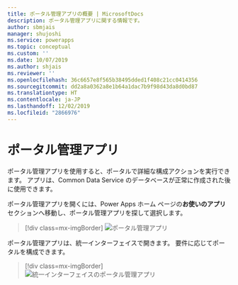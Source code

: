 ```yaml
---
title: ポータル管理アプリの概要 | MicrosoftDocs
description: ポータル管理アプリに関する情報です。
author: sbmjais
manager: shujoshi
ms.service: powerapps
ms.topic: conceptual
ms.custom: ''
ms.date: 10/07/2019
ms.author: shjais
ms.reviewer: ''
ms.openlocfilehash: 36c6657e8f565b38495dded1f408c21cc0414356
ms.sourcegitcommit: dd2a8a0362a8e1b64a1dac7b9f98d43da8d0bd87
ms.translationtype: HT
ms.contentlocale: ja-JP
ms.lasthandoff: 12/02/2019
ms.locfileid: "2866976"
---
```

# <a name="portal-management-app"></a>ポータル管理アプリ

ポータル管理アプリを使用すると、ポータルで詳細な構成アクションを実行できます。 アプリは、Common Data Service のデータベースが正常に作成された後に使用できます。

ポータル管理アプリを開くには、Power Apps ホーム ページの**お使いのアプリ**セクションへ移動し、ポータル管理アプリを探して選択します。

> [!div class=mx-imgBorder]
> ![ポータル管理アプリ](../media/portal-mgmt.png "ポータル管理アプリ")

ポータル管理アプリは、統一インターフェイスで開きます。 要件に応じてポータルを構成できます。

> [!div class=mx-imgBorder]
> ![統一インターフェイスのポータル管理アプリ](../media/portal-mgmt-unified-interface.png "統一インターフェイスのポータル管理アプリ")
  
